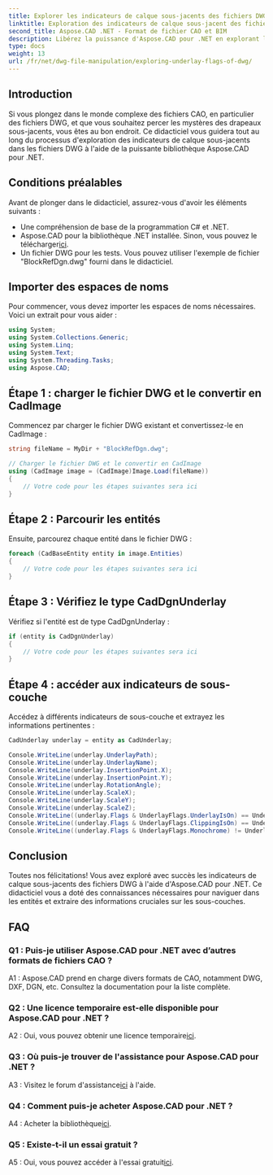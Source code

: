 ```yaml
---
title: Explorer les indicateurs de calque sous-jacents des fichiers DWG - Tutoriel Aspose.CAD
linktitle: Exploration des indicateurs de calque sous-jacent des fichiers DWG
second_title: Aspose.CAD .NET - Format de fichier CAO et BIM
description: Libérez la puissance d'Aspose.CAD pour .NET en explorant les indicateurs sous-jacents des fichiers DWG. Suivez notre guide étape par étape.
type: docs
weight: 13
url: /fr/net/dwg-file-manipulation/exploring-underlay-flags-of-dwg/
---
```

## Introduction

Si vous plongez dans le monde complexe des fichiers CAO, en particulier des fichiers DWG, et que vous souhaitez percer les mystères des drapeaux sous-jacents, vous êtes au bon endroit. Ce didacticiel vous guidera tout au long du processus d'exploration des indicateurs de calque sous-jacents dans les fichiers DWG à l'aide de la puissante bibliothèque Aspose.CAD pour .NET.

## Conditions préalables

Avant de plonger dans le didacticiel, assurez-vous d'avoir les éléments suivants :

- Une compréhension de base de la programmation C# et .NET.
-  Aspose.CAD pour la bibliothèque .NET installée. Sinon, vous pouvez le télécharger[ici](https://releases.aspose.com/cad/net/).
- Un fichier DWG pour les tests. Vous pouvez utiliser l'exemple de fichier "BlockRefDgn.dwg" fourni dans le didacticiel.

## Importer des espaces de noms

Pour commencer, vous devez importer les espaces de noms nécessaires. Voici un extrait pour vous aider :

```csharp
using System;
using System.Collections.Generic;
using System.Linq;
using System.Text;
using System.Threading.Tasks;
using Aspose.CAD;

```

## Étape 1 : charger le fichier DWG et le convertir en CadImage

Commencez par charger le fichier DWG existant et convertissez-le en CadImage :

```csharp
string fileName = MyDir + "BlockRefDgn.dwg";

// Charger le fichier DWG et le convertir en CadImage
using (CadImage image = (CadImage)Image.Load(fileName))
{
    // Votre code pour les étapes suivantes sera ici
}
```

## Étape 2 : Parcourir les entités

Ensuite, parcourez chaque entité dans le fichier DWG :

```csharp
foreach (CadBaseEntity entity in image.Entities)
{
    // Votre code pour les étapes suivantes sera ici
}
```

## Étape 3 : Vérifiez le type CadDgnUnderlay

Vérifiez si l'entité est de type CadDgnUnderlay :

```csharp
if (entity is CadDgnUnderlay)
{
    // Votre code pour les étapes suivantes sera ici
}
```

## Étape 4 : accéder aux indicateurs de sous-couche

Accédez à différents indicateurs de sous-couche et extrayez les informations pertinentes :

```csharp
CadUnderlay underlay = entity as CadUnderlay;

Console.WriteLine(underlay.UnderlayPath);
Console.WriteLine(underlay.UnderlayName);
Console.WriteLine(underlay.InsertionPoint.X);
Console.WriteLine(underlay.InsertionPoint.Y);
Console.WriteLine(underlay.RotationAngle);
Console.WriteLine(underlay.ScaleX);
Console.WriteLine(underlay.ScaleY);
Console.WriteLine(underlay.ScaleZ);
Console.WriteLine((underlay.Flags & UnderlayFlags.UnderlayIsOn) == UnderlayFlags.UnderlayIsOn);
Console.WriteLine((underlay.Flags & UnderlayFlags.ClippingIsOn) == UnderlayFlags.ClippingIsOn);
Console.WriteLine((underlay.Flags & UnderlayFlags.Monochrome) != UnderlayFlags.Monochrome);
```

## Conclusion

Toutes nos félicitations! Vous avez exploré avec succès les indicateurs de calque sous-jacents des fichiers DWG à l'aide d'Aspose.CAD pour .NET. Ce didacticiel vous a doté des connaissances nécessaires pour naviguer dans les entités et extraire des informations cruciales sur les sous-couches.

## FAQ

### Q1 : Puis-je utiliser Aspose.CAD pour .NET avec d’autres formats de fichiers CAO ?

A1 : Aspose.CAD prend en charge divers formats de CAO, notamment DWG, DXF, DGN, etc. Consultez la documentation pour la liste complète.

### Q2 : Une licence temporaire est-elle disponible pour Aspose.CAD pour .NET ?

 A2 : Oui, vous pouvez obtenir une licence temporaire[ici](https://purchase.aspose.com/temporary-license/).

### Q3 : Où puis-je trouver de l'assistance pour Aspose.CAD pour .NET ?

 A3 : Visitez le forum d'assistance[ici](https://forum.aspose.com/c/cad/19) à l'aide.

### Q4 : Comment puis-je acheter Aspose.CAD pour .NET ?

A4 : Acheter la bibliothèque[ici](https://purchase.aspose.com/buy).

### Q5 : Existe-t-il un essai gratuit ?

 A5 : Oui, vous pouvez accéder à l'essai gratuit[ici](https://releases.aspose.com/).
